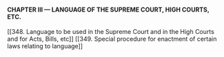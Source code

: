 #### CHAPTER III — LANGUAGE OF THE SUPREME COURT, HIGH COURTS, ETC.

[[348. Language to be used in the Supreme Court and in the High Courts and for Acts, Bills, etc]]
[[349. Special procedure for enactment of certain laws relating to language]]